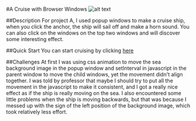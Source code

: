 #A Cruise with Browser Windows
![alt text][logo]

[logo]:https://github.com/lilyunverwundbar/abc-student-repo/tree/master/projects/project-A/demo.gif"demo"
##Description
For project A, I used popup windows to make a cruise ship, when you click the anchor, the ship will sail off and make a horn sound. You can also click on the windows on the top two windows and will discover some interesting effect.

##Quick Start
You can start cruising by clicking [here](https://lilyunverwundbar.github.io/abc-student-repo/projects/project-A/)

##Challenges
At first I was using css animation to move the sea background image in the popup window and setInterval in javascript in the parent window to move the child windows, yet the movement didn't align together. I was told by professor that maybe I should try to put all the movement in the javascript to make it consistent, and I got a really nice effect as if the ship is really moving on the sea. I also encountered some little problems when the ship is moving backwards, but that was because I messed up with the sign of the left position of the background image, which took relatively less effort.
